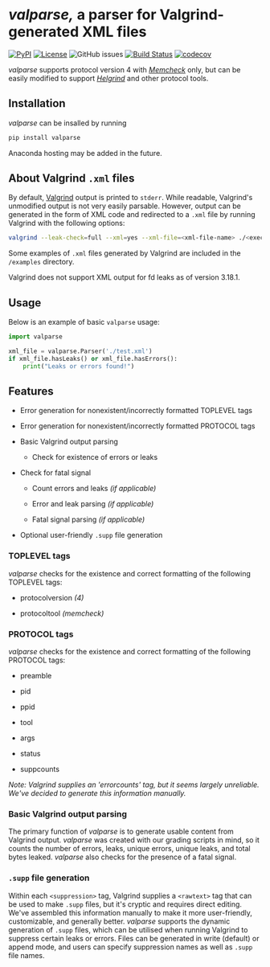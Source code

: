 # *valparse,* a parser for Valgrind-generated XML files

[![PyPI](https://img.shields.io/pypi/v/valparse)](https://pypi.org/project/valparse/)
[![License](https://img.shields.io/github/license/tzussman/valparse)](https://github.com/tzussman/valparse)
![GitHub issues](https://img.shields.io/github/issues/tzussman/valparse)
[![Build Status](https://github.com/tzussman/valparse/workflows/Build%20Status/badge.svg?branch=main)](https://github.com/tzussman/valparse/actions?query=workflow%3A%22Build+Status%22)
[![codecov](https://codecov.io/gh/tzussman/valparse/branch/main/graph/badge.svg)](https://codecov.io/gh/tzussman/valparse)

*valparse* supports protocol version 4 with [*Memcheck*][memcheck] only, but can
be easily modified to support [*Helgrind*][helgrind] and other protocol tools.

[memcheck]: https://valgrind.org/docs/manual/mc-manual.html
[helgrind]: https://valgrind.org/docs/manual/hg-manual.html

## Installation

*valparse* can be insalled by running

```sh
pip install valparse
```

Anaconda hosting may be added in the future.

## About Valgrind `.xml` files
By default, [Valgrind][valgrind] output is printed to `stderr`. While readable,
Valgrind's unmodified output is not very easily parsable. However, output can be
generated in the form of XML code and redirected to a `.xml` file by running
Valgrind with the following options:

[valgrind]: https://valgrind.org/

```sh
valgrind --leak-check=full --xml=yes --xml-file=<xml-file-name> ./<executable> <args>
```

Some examples of `.xml` files generated by Valgrind are included in the
`/examples` directory.

Valgrind does not support XML output for fd leaks as of version 3.18.1.

## Usage

Below is an example of basic `valparse` usage:

```py
import valparse

xml_file = valparse.Parser('./test.xml')
if xml_file.hasLeaks() or xml_file.hasErrors():
    print("Leaks or errors found!")
```

## Features

-   Error generation for nonexistent/incorrectly formatted TOPLEVEL tags

-   Error generation for nonexistent/incorrectly formatted PROTOCOL tags

-   Basic Valgrind output parsing

    -   Check for existence of errors or leaks

-   Check for fatal signal

    -   Count errors and leaks *(if applicable)*

    -   Error and leak parsing *(if applicable)*

    -   Fatal signal parsing *(if applicable)*

-   Optional user-friendly `.supp` file generation

### TOPLEVEL tags

*valparse* checks for the existence and correct formatting of the following
TOPLEVEL tags:

-   protocolversion *(4)*

-   protocoltool *(memcheck)*

### PROTOCOL tags

*valparse* checks for the existence and correct formatting of the following
PROTOCOL tags:

-   preamble

-   pid

-   ppid

-   tool

-   args

-   status

-   suppcounts

*Note: Valgrind supplies an 'errorcounts' tag, but it seems largely unreliable.
We've decided to generate this information manually.*

### Basic Valgrind output parsing

The primary function of *valparse* is to generate usable content from Valgrind
output. *valparse* was created with our grading scripts in mind, so it counts
the number of errors, leaks, unique errors, unique leaks, and total bytes
leaked. *valparse* also checks for the presence of a fatal signal.

### `.supp` file generation

Within each `<suppression>` tag, Valgrind supplies a `<rawtext>` tag that can be
used to make `.supp` files, but it's cryptic and requires direct editing. We've
assembled this information manually to make it more user-friendly, customizable,
and generally better. *valparse* supports the dynamic generation of `.supp`
files, which can be utilised when running Valgrind to suppress certain leaks or
errors. Files can be generated in write (default) or append mode, and users can
specify suppression names as well as `.supp` file names.
